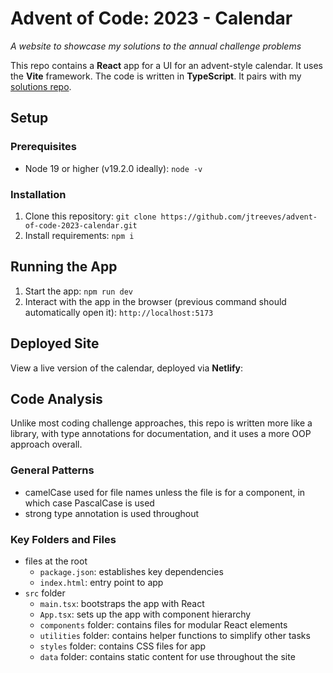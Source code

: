 # Advent of Code: 2023 - Calendar

_A website to showcase my solutions to the annual challenge problems_

This repo contains a **React** app for a UI for an advent-style calendar. It uses the **Vite** framework. The code is written in **TypeScript**. It pairs with my [solutions repo](https://github.com/jtreeves/advent_of_code_2023_solutions).

## Setup

### Prerequisites

-   Node 19 or higher (v19.2.0 ideally): `node -v`

### Installation

1.  Clone this repository: `git clone https://github.com/jtreeves/advent-of-code-2023-calendar.git`
2.  Install requirements: `npm i`

## Running the App

1. Start the app: `npm run dev`
2. Interact with the app in the browser (previous command should automatically open it): `http://localhost:5173`

## Deployed Site

View a live version of the calendar, deployed via **Netlify**: []()

## Code Analysis

Unlike most coding challenge approaches, this repo is written more like a library, with type annotations for documentation, and it uses a more OOP approach overall.

### General Patterns

-   camelCase used for file names unless the file is for a component, in which case PascalCase is used
-   strong type annotation is used throughout

### Key Folders and Files

-   files at the root
    -   `package.json`: establishes key dependencies
    -   `index.html`: entry point to app
-   `src` folder
    -   `main.tsx`: bootstraps the app with React
    -   `App.tsx`: sets up the app with component hierarchy
    -   `components` folder: contains files for modular React elements
    -   `utilities` folder: contains helper functions to simplify other tasks
    -   `styles` folder: contains CSS files for app
    -   `data` folder: contains static content for use throughout the site
